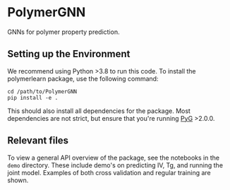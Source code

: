 # PolymerGNN
GNNs for polymer property prediction.

## Setting up the Environment

We recommend using Python >3.8 to run this code. To install the polymerlearn package, use the following command:
```
cd /path/to/PolymerGNN
pip install -e .
```
This should also install all dependencies for the package. Most dependencies are not strict, but ensure that you're running [PyG](https://pytorch-geometric.readthedocs.io/en/latest/) >2.0.0.

## Relevant files
To view a general API overview of the package, see the notebooks in the `demo` directory. These include demo's on predicting IV, Tg, and running the joint model. Examples of both cross validation and regular training are shown.
